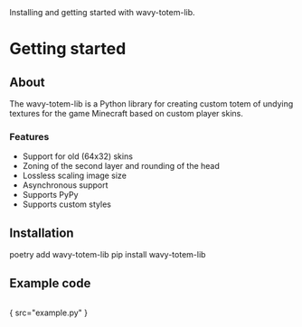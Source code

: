 <web-summary>
    Installing and getting started with wavy-totem-lib.
</web-summary>

# Getting started

## About

The wavy-totem-lib is a Python library for creating custom totem of undying textures for the game Minecraft based on
custom player skins.

### Features

* Support for old (64x32) skins
* Zoning of the second layer and rounding of the head
* Lossless scaling image size
* Asynchronous support
* Supports PyPy
* Supports custom styles

## Installation

<tabs>
    <tab id="poetry-install" title="Poetry">
        <code-block>poetry add wavy-totem-lib</code-block>
    </tab>
    <tab id="pip-install" title="pip">
        <code-block>pip install wavy-totem-lib</code-block>
    </tab>
</tabs>

## Example code

```python
```

{ src="example.py" }
